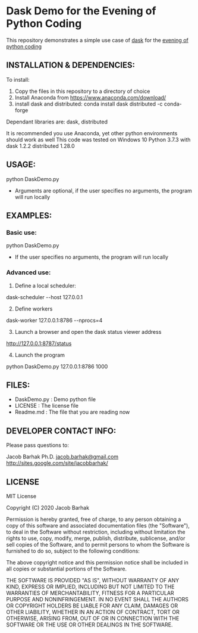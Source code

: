 Dask Demo for the Evening of Python Coding
==========================================

This repository demonstrates a simple use case of [dask](https://dask.org/) for the [evening of python coding](https://github.com/Jacob-Barhak/EveningOfPythonCoding)


INSTALLATION & DEPENDENCIES:
----------------------------
To install:
1. Copy the files in this repository to a directory of choice
2. Install Anaconda from https://www.anaconda.com/download/
3. install dask and distributed: conda install dask distributed -c conda-forge

Dependant libraries are: dask, distributed

It is recommended you use Anaconda, yet other python environments should work as well
This code was tested on Windows 10 Python 3.7.3  with dask 1.2.2 distributed 1.28.0



USAGE:
------

python DaskDemo.py <ClientName> <Repetitions>
* Arguments are optional, if the user specifies no arguments, the program will run locally


EXAMPLES:
---------

### Basic use:
python DaskDemo.py <Client> <Repetitions>
* If the user specifies no arguments, the program will run locally

### Advanced use:

1. Define a local scheduler:

dask-scheduler --host 127.0.0.1

2. Define workers 

dask-worker 127.0.0.1:8786 --nprocs=4

3. Launch a browser and open the dask status viewer address

http://127.0.0.1:8787/status

4. Launch the program

python DaskDemo.py  127.0.0.1:8786 1000


FILES:
------
* DaskDemo.py : Demo python file
* LICENSE : The license file
* Readme.md : The file that you are reading now




DEVELOPER CONTACT INFO:
-----------------------

Please pass questions to:

Jacob Barhak Ph.D.
jacob.barhak@gmail.com
http://sites.google.com/site/jacobbarhak/


LICENSE
-------
MIT License

Copyright (C) 2020 Jacob Barhak

Permission is hereby granted, free of charge, to any person obtaining a copy of this software and associated documentation files (the "Software"), to deal in the Software without restriction, including without limitation the rights to use, copy, modify, merge, publish, distribute, sublicense, and/or sell copies of the Software, and to permit persons to whom the Software is furnished to do so, subject to the following conditions:

The above copyright notice and this permission notice shall be included in all copies or substantial portions of the Software.

THE SOFTWARE IS PROVIDED "AS IS", WITHOUT WARRANTY OF ANY KIND, EXPRESS OR IMPLIED, INCLUDING BUT NOT LIMITED TO THE WARRANTIES OF MERCHANTABILITY, FITNESS FOR A PARTICULAR PURPOSE AND NONINFRINGEMENT. IN NO EVENT SHALL THE AUTHORS OR COPYRIGHT HOLDERS BE LIABLE FOR ANY CLAIM, DAMAGES OR OTHER LIABILITY, WHETHER IN AN ACTION OF CONTRACT, TORT OR OTHERWISE, ARISING FROM, OUT OF OR IN CONNECTION WITH THE SOFTWARE OR THE USE OR OTHER DEALINGS IN THE SOFTWARE.

